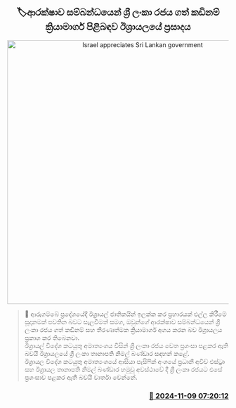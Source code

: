 <p align='center'><b><h2 align='center' title='Israel appreciates Sri Lankan government's swift action on security'>🏷ආරක්ෂාව සම්බන්ධයෙන් ශ්‍රී ලංකා රජය ගත් කඩිනම් ක්‍රියාමාර්ග පිළිබඳව ඊශ්‍රායලයේ ප්‍රසාදය</h2></b></p>
<p align='center'><img src='https://helakuru.sgp1.cdn.digitaloceanspaces.com/esana/images/lib/israel-tt.jpg' width='600' alt='Israel appreciates Sri Lankan government's swift action on security'></p>

>📝 ආරුගම්බේ ප්‍රදේශයේදී ඊශ්‍රායල් ජාතිකයින් ඉලක්ක කර ප්‍රහාරයක් එල්ල කිරීමේ සූදානමක් පවතින බවට සැලවීමත් සමග, ඔවුන්ගේ ආරක්ෂාව සම්බන්ධයෙන් ශ්‍රී ලංකා රජය ගත් කඩිනම් සහ තීරණාත්මක ක්‍රියාමාර්ග අගය කරන බව ඊශ්‍රායලය ප්‍රකාශ කර තිබෙනවා.<br>ඊශ්‍රායල් විදේශ කටයුතු අමාත්‍යංශය විසින් ශ්‍රී ලංකා රජය වෙත ප්‍රශංසා පළකර ඇති බවයි ඊශ්‍රායලයේ ශ්‍රී ලංකා තානාපති නිමල් බණ්ඩාර සඳහන් කළේ.<br>ඊශ්‍රායල විදේශ කටයුතු අමාත්‍යංශයේ ආසියා පැසිෆික් අංශයේ ප්‍රධානී අවිව් එස්ට්‍රා සහ ඊශ්‍රායල තානාපති නිමල් බණ්ඩාර හමුවූ අවස්ථාවේ දී ශ්‍රී ලංකා රජයට එසේ ප්‍රශංසාව පළකර ඇති බවයි වාර්තා වෙන්නේ.<br>

<h3 align='right'><a href='https://www.helakuru.lk/esana/p/104889/'>📅 2024-11-09 07:20:12</a></h3>
